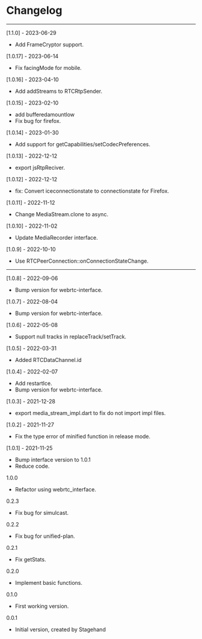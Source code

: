 # Changelog

--------------------------------------------
[1.1.0] - 2023-06-29

* Add FrameCryptor support.

[1.0.17] - 2023-06-14

* Fix facingMode for mobile.

[1.0.16] - 2023-04-10

* Add addStreams to RTCRtpSender.

[1.0.15] - 2023-02-10

* add bufferedamountlow
* Fix bug for firefox.

[1.0.14] - 2023-01-30

* Add support for getCapabilities/setCodecPreferences.

[1.0.13] - 2022-12-12

* export jsRtpReciver.

[1.0.12] - 2022-12-12

* fix: Convert iceconnectionstate to connectionstate for Firefox.

[1.0.11] - 2022-11-12

* Change MediaStream.clone to async.

[1.0.10] - 2022-11-02

* Update MediaRecorder interface.

[1.0.9] - 2022-10-10

* Use RTCPeerConnection::onConnectionStateChange.

--------------------------------------------
[1.0.8] - 2022-09-06

* Bump version for webrtc-interface.

[1.0.7] - 2022-08-04

* Bump version for webrtc-interface.

[1.0.6] - 2022-05-08

* Support null tracks in replaceTrack/setTrack.

[1.0.5] - 2022-03-31

* Added RTCDataChannel.id

[1.0.4] - 2022-02-07

* Add restartIce.
* Bump version for webrtc-interface.

[1.0.3] - 2021-12-28

* export media_stream_impl.dart to fix do not import impl files.

[1.0.2] - 2021-11-27

* Fix the type error of minified function in release mode.

[1.0.1] - 2021-11-25

* Bump interface version to 1.0.1
* Reduce code.

1.0.0

* Refactor using webrtc_interface.

0.2.3

* Fix bug for simulcast.

0.2.2

* Fix bug for unified-plan.

0.2.1

* Fix getStats.

0.2.0

* Implement basic functions.

0.1.0

* First working version.

0.0.1

* Initial version, created by Stagehand
